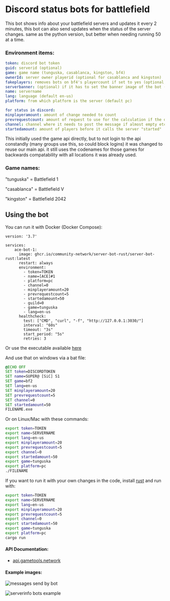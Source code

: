 # Discord status bots for battlefield

This bot shows info about your battlefield servers and updates it every 2 minutes, this bot can also send updates when the status of the server changes. same as the python version, but better when needing running 50 at a time.

### Environment items:

```yaml
token: discord bot token
guid: serverid (optional)
game: game name (tunguska, casablanca, kingston, bf4)
ownerId: server owner playerid (optional for casablanca and kingston)
fakeplayers: removes bots on bf4's playercount if set to yes (optional, default no)
serverbanner: (optional) if it has to set the banner image of the bot (defaults to yes)
name: servername
lang: language (default en-us)
platform: from which platform is the server (default pc)

for status in discord:
minplayeramount: amount of change needed to count
prevrequestcount: amount of request to use for the calculation if the difference is more than min_player_amount
channel: channel where it needs to post the message if almost empty etc.
startedamount: amount of players before it calls the server "started"
```

This initially used the game api directly, but to not login to the api constandly (many groups use this, so could block logins) it was changed to reuse our main api. it still uses the codenames for those games for backwards compatability with all locations it was already used.

### Game names:

"tunguska" = Battlefield 1

"casablanca" = Battlefield V

"kingston" = Battlefield 2042

## Using the bot

You can run it with Docker (Docker Compose):

```docker
version: '3.7'

services:
    ace-bot-1:
      image: ghcr.io/community-network/server-bot-rust/server-bot-rust:latest
      restart: always
      environment:
        - token=TOKEN
        - name=[ACE]#1
        - platform=pc
        - channel=0
        - minplayeramount=20
        - prevrequestcount=5
        - startedamount=50
        - guild=0
        - game=tunguska
        - lang=en-us
      healthcheck:
        test: ["CMD", "curl", "-f", "http://127.0.0.1:3030/"]
        interval: "60s"
        timeout: "3s"
        start_period: "5s"
        retries: 3
```

Or use the executable available [here](https://github.com/community-network/server-bot-rust/releases/latest)

And use that on windows via a bat file:

```bat
@ECHO OFF
SET token=DISCORDTOKEN
SET name=SUPER@ [SiC] S1
SET game=bf2
SET lang=en-us
SET minplayeramount=20
SET prevrequestcount=5
SET channel=0
SET startedamount=50
FILENAME.exe
```

Or on Linux/Mac with these commands:

```bash
export token=TOKEN
export name=SERVERNAME
export lang=en-us
export minplayeramount=20
export prevrequestcount=5
export channel=0
export startedamount=50
export game=tunguska
export platform=pc
./FILENAME
```

If you want to run it with your own changes in the code, install [rust](https://www.rust-lang.org/tools/install) and run with:

```bash
export token=TOKEN
export name=SERVERNAME
export lang=en-us
export minplayeramount=20
export prevrequestcount=5
export channel=0
export startedamount=50
export game=tunguska
export platform=pc
cargo run
```

#### API Documentation:

- [api.gametools.network](https://api.gametools.network/docs)

#### Example images:

![messages send by bot](https://media.discordapp.net/attachments/722532776523464725/828958877071966267/unknown.png)

![serverinfo bots example](https://cdn.discordapp.com/attachments/722532776523464725/828955160336269332/unknown.png)
